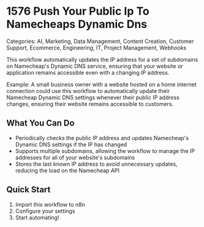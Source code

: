 # 1576 Push Your Public Ip To Namecheaps Dynamic Dns

Categories: AI, Marketing, Data Management, Content Creation, Customer Support, Ecommerce, Engineering, IT, Project Management, Webhooks

This workflow automatically updates the IP address for a set of subdomains on Namecheap's Dynamic DNS service, ensuring that your website or application remains accessible even with a changing IP address.

Example: A small business owner with a website hosted on a home internet connection could use this workflow to automatically update their Namecheap Dynamic DNS settings whenever their public IP address changes, ensuring their website remains accessible to customers.

## What You Can Do
- Periodically checks the public IP address and updates Namecheap's Dynamic DNS settings if the IP has changed
- Supports multiple subdomains, allowing the workflow to manage the IP addresses for all of your website's subdomains
- Stores the last known IP address to avoid unnecessary updates, reducing the load on the Namecheap API

## Quick Start
1. Import this workflow to n8n
2. Configure your settings
3. Start automating!


